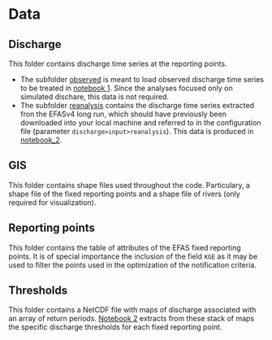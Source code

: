 # Data

## Discharge

This folder contains discharge time series at the reporting points.

* The subfolder [observed](./observed) is meant to load observed discharge time series to be treated in [notebook 1](../notebook/1_observed_discharge.ipynb). Since the analyses focused only on simulated dischare, this data is not required.
* The subfolder [reanalysis](./reanalysis) contains the discharge time series extracted fron the EFASv4 long run, which should have previously been downloaded into your local machine and referred to in the configuration file (parameter `discharge>input>reanalysis`). This data is produced in [notebook_2](../notebook/2_reanalysis_preprocessing.ipynb).

## GIS

This folder contains shape files used throughout the code. Particulary, a shape file of the fixed reporting points and a shape file of rivers (only required for visualization).

## Reporting points

This folder contains the table of attributes of the EFAS fixed reporting points. It is of special importance the inclusion of the field `KGE` as it may be used to filter the points used in the optimization of the notification criteria.

## Thresholds

This folder contains a NetCDF file with maps of discharge associated with an array of return periods. [Notebook 2](../notebook/2_reanalyis_preprocessing) extracts from these stack of maps the specific discharge thresholds for each fixed reporting point.